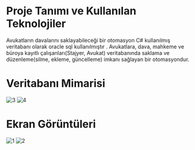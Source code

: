 # Proje Tanımı ve Kullanılan Teknolojiler
 Avukatların davalarını saklayabileceği bir otomasyon
 C# kullanılmış veritabanı olarak oracle sql kullanılmıştır
. Avukatlara, dava, mahkeme ve büroya kayıtlı çalışanları(Stajyer, Avukat) veritabanında saklama ve düzenleme(silme, ekleme, güncelleme) imkanı sağlayan bir otomasyondur.
# Veritabanı Mimarisi
![3](https://user-images.githubusercontent.com/59374871/120084113-74cc1c00-c0d6-11eb-98db-028e612a029b.PNG)
![4](https://user-images.githubusercontent.com/59374871/120084115-7695df80-c0d6-11eb-876f-81df64a15ed9.PNG)
# Ekran Görüntüleri
![1](https://user-images.githubusercontent.com/59374871/120084121-7eee1a80-c0d6-11eb-9df1-5a9c1ba4484b.PNG)
![2](https://user-images.githubusercontent.com/59374871/120084145-a5ac5100-c0d6-11eb-8d80-1cc5bf821c43.PNG)


